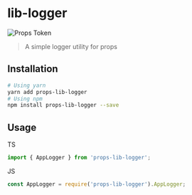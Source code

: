 # lib-logger

![Props Token](https://propsproject.com/static/images/main-logo.png)

> A simple logger utility for props

## Installation

```bash
# Using yarn
yarn add props-lib-logger
# Using npm
npm install props-lib-logger --save
```

## Usage

TS

```typescript
import { AppLogger } from 'props-lib-logger';
```

JS

```javascript
const AppLogger = require('props-lib-logger').AppLogger;
```

